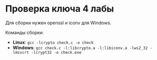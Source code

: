 # Проверка ключа 4 лабы

Для сборки нужен openssl и iconv для Windows.

Команды сборки:
- **Linux**: `gcc -lcrypto check.c -o check`
- **Windows**: `gcc check.c -l:libcrypto.a -l:libiconv.a -lws2_32 -lmsvcrt -lcrypt32 -o check.exe`
